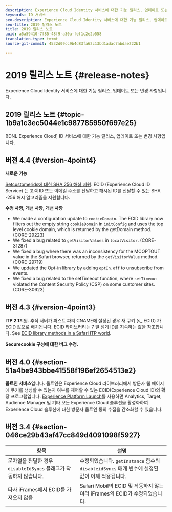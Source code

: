 ```yaml
---
description: Experience Cloud Identity 서비스에 대한 기능 릴리스, 업데이트 또는 변경 사항입니다.
keywords: ID 서비스
seo-description: Experience Cloud Identity 서비스에 대한 기능 릴리스, 업데이트 또는 변경 사항입니다.
seo-title: 2019 릴리스 노트
title: 2019 릴리스 노트
uuid: a5a59410-7f85-48f9-a30a-fef1c2e2b558
translation-type: tm+mt
source-git-commit: 4532d09cc9b4d83fa62c13bd1adac7abdae222b1

---
```



# 2019 릴리스 노트 {#release-notes}

Experience Cloud Identity 서비스에 대한 기능 릴리스, 업데이트 또는 변경 사항입니다.

## 2019 릴리스 노트 {#topic-1b9a1c3ec5044e1c987785950f697e25}

[!DNL Experience Cloud] ID 서비스에 대한 기능 릴리스, 업데이트 또는 변경 사항입니다.

## 버전 4.4 {#version-4point4}

**새로운 기능**

[Setcustomerids에 대한 SHA 256 해싱 지원](/help/reference/hashing-support.md). ECID (Experience Cloud ID Service) 는 고객 ID 또는 이메일 주소를 전달하고 해시된 ID를 전달할 수 있는 SHA -256 해시 알고리즘을 지원합니다.

**수정 사항, 개선 사항, 개선 사항**

* We made a configuration update to `cookieDomain`. The ECID library now filters out the empty string `cookieDomain` in `initConfig` and uses the top level cookie domain, which is returned by the getDomain method. (CORE-29223)
* We fixed a bug related to `getVisitorValues` in `localVisitor`. (CORE-31287)
* We fixed a bug where there was an inconsistency for the MCOPTOUT value in the Safari browser, returned by the `getVisitorValue` method. (CORE-29719)
* We updated the Opt-in library by adding `optIn.off` to unsubscribe from events.
* We fixed a bug related to the setTimeout function, where `setTimeout` violated the Content Security Policy (CSP) on some customer sites. (CORE-30623)

## 버전 4.3 {#version-4point3}

**ITP 2.1**&#x200B;지원. 추적 서버가 퍼스트 파티 CNAME에 설정된 경우 새 쿠키 (s_ ECID) 가 ECID 값으로 배치됩니다. ECID 라이브러리는 7 일 넘게 ID를 지속하는 값을 참조합니다. See [ECID library methods in a Safari ITP world](/help/reference/ecid-library-methods.md).

**Securecookie 구성에 대한 버그 수정.**

## 버전 4.0 {#section-51a4be943bbe41558f196ef2654513e2}

**옵트인 서비스**&#x200B;입니다. 옵트인은 Experience Cloud 라이브러리에서 방문자 웹 페이지에 쿠키를 생성할 수 있는지 여부를 제어할 수 있는 ECID(Experience Cloud ID)의 확장 프로그램입니다. [Experience Platform Launch](https://docs.adobelaunch.com/)를 사용하면 Analytics, Target, Audience Manager 및 기타 모든 Experience Cloud 솔루션을 활성화하여 Experience Cloud 솔루션에 대한 방문자 옵트인 동의 수집을 간소화할 수 있습니다.

## 버전 3.4 {#section-046ce29b43af47cc849d4091098f5927}

| 항목 | 설명 |
|---|---|
| 문자열을 전달한 경우 `disableIdSyncs` 플래그가 작동하지 않습니다. | 수정되었습니다. `getInstance` 함수의 `disableidSyncs` 매개 변수에 설정된 값이 이제 적용됩니다. |
| 타사 iFrames에서 ECID를 가져오지 않음 | Safari Mobil의 ECID 및 작동하지 않는 여러 iFrames의 ECID가 수정되었습니다. |

